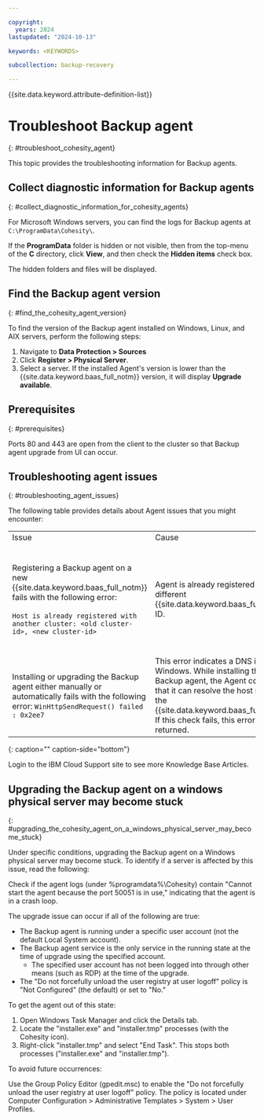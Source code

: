 ```yaml
---

copyright:
  years: 2024
lastupdated: "2024-10-13"

keywords: <KEYWORDS>

subcollection: backup-recovery

---
```


{{site.data.keyword.attribute-definition-list}}

# Troubleshoot Backup agent
{: #troubleshoot_cohesity_agent}

This topic provides the troubleshooting information for Backup agents.

## Collect diagnostic information for Backup agents
{: #collect_diagnostic_information_for_cohesity_agents}

For Microsoft Windows servers, you can find the logs for Backup agents at `C:\ProgramData\Cohesity\`.

If the **ProgramData** folder is hidden or not visible, then from the top-menu of the **C** directory, click **View**, and then check the **Hidden items** check box.

The hidden folders and files will be displayed.

## Find the Backup agent version
{: #find_the_cohesity_agent_version}

To find the version of the Backup agent installed on Windows, Linux, and AIX servers, perform the following steps:

1. Navigate to **Data Protection > Sources**
2. Click **Register > Physical Server**.
3. Select a server. If the installed Agent's version is lower than the {{site.data.keyword.baas_full_notm}} version, it will display **Upgrade available**.

## Prerequisites
{: #prerequisites}

Ports 80 and 443 are open from the client to the cluster so that Backup agent upgrade from UI can occur.

## Troubleshooting agent issues
{: #troubleshooting_agent_issues}

The following table provides details about Agent issues that you might encounter:

|     |     |     |     |
| --- | --- | --- | --- |
| Issue | Cause | Workaround |     |
| Registering a Backup agent on a new {{site.data.keyword.baas_full_notm}} fails with the following error:<br><br>`Host is already registered with another cluster: <old cluster-id>, <new cluster-id>` | Agent is already registered to a different {{site.data.keyword.baas_full_notm}} ID. | 1. Navigate to **Data Protection > Sources****\> Register > Physical Server**.<br>2. cluster\_fqdn/protection/sources/new/physical`?forceRegister=true`" to the end of the URL and press the **Enter** key. <br>    You will be redirected to a new registration page.<br>3. Enter the Agent information and ensure that the Force Agent Registration check box is selected. |     |
| Installing or upgrading the Backup agent either manually or automatically fails with the following error: `WinHttpSendRequest() failed : 0x2ee7` | This error indicates a DNS issue in Windows. While installing the Backup agent, the Agent confirms that it can resolve the host name of the {{site.data.keyword.baas_full_notm}}. If this check fails, this error is returned. | Ensure DNS forward and reverse lookups are working on the server or VM. |     |
{: caption="" caption-side="bottom"}

Login to the IBM Cloud Support site to see more Knowledge Base Articles.

## Upgrading the Backup agent on a windows physical server may become stuck
{: #upgrading_the_cohesity_agent_on_a_windows_physical_server_may_become_stuck}

Under specific conditions, upgrading the Backup agent on a Windows physical server may become stuck. To identify if a server is affected by this issue, read the following:

Check if the agent logs (under %programdata%\\Cohesity) contain "Cannot start the agent because the port 50051 is in use," indicating that the agent is in a crash loop.

The upgrade issue can occur if all of the following are true:

*   The Backup agent is running under a specific user account (not the default Local System account).
*   The Backup agent service is the only service in the running state at the time of upgrade using the specified account.
    *   The specified user account has not been logged into through other means (such as RDP) at the time of the upgrade.
*   The "Do not forcefully unload the user registry at user logoff" policy is "Not Configured" (the default) or set to "No."

To get the agent out of this state:

1. Open Windows Task Manager and click the Details tab.
2. Locate the "installer.exe" and "installer.tmp" processes (with the Cohesity icon).
3. Right-click "installer.tmp" and select "End Task". This stops both processes ("installer.exe" and "installer.tmp").

To avoid future occurrences:

Use the Group Policy Editor (gpedit.msc) to enable the "Do not forcefully unload the user registry at user logoff" policy. The policy is located under Computer Configuration > Administrative Templates > System > User Profiles.
